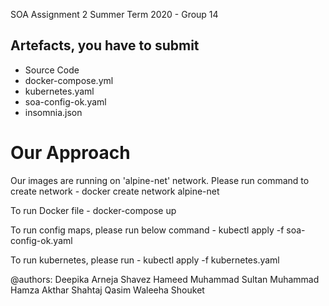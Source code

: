 SOA Assignment 2 Summer Term 2020 - Group 14

## Artefacts, you have to submit
- Source Code
- docker-compose.yml
- kubernetes.yaml
- soa-config-ok.yaml
- insomnia.json

# Our Approach
 
 Our images are running on 'alpine-net' network. Please run command to create network -  docker create network alpine-net
 
 To run Docker file - docker-compose up
 
 To run config maps, please run below command - kubectl apply -f soa-config-ok.yaml
 
 To run kubernetes, please run - kubectl apply -f kubernetes.yaml
 

@authors:
Deepika Arneja
Shavez Hameed
Muhammad Sultan
Muhammad Hamza Akthar
Shahtaj Qasim
Waleeha Shouket